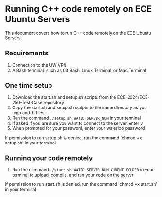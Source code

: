# Running C++ code remotely on ECE Ubuntu Servers
This document covers how to run C++ code remotely on the ECE Ubuntu Servers

## Requirements
1. Connection to the UW VPN
2. A Bash terminal, such as Git Bash, Linux Terminal, or Mac Terminal

## One time setup
1. Download the start.sh and setup.sh scripts from the ECE-2024/ECE-250-Test-Case repository
2. Copy the start.sh and setup.sh scripts to the same directory as your .cpp and .h files
3. Run the command `./setup.sh WATID SERVER_NUM` in your terminal
4. If asked if you are sure you want to connect to the server, enter y
5. When prompted for your password, enter your waterloo password

If permission to run setup.sh is denied, run the command 'chmod +x setup.sh' in your terminal

## Running your code remotely
1. Run the command `./start.sh WATID SERVER_NUM CURENT_FOLDER` in your terminal to upload, compile, and run your code on the server

If permission to run start.sh is denied, run the command 'chmod +x start.sh' in your terminal
